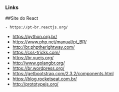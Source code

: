 ### Links

##Site do React
```
- https://pt-br.reactjs.org/
```
- https://python.org.br/
- https://www.php.net/manual/pt_BR/
- http://br.phptherightway.com/
- https://css-tricks.com/
- https://br.vuejs.org/
- http://www.golangbr.org/
- https://br.wordpress.org/
- https://getbootstrap.com/2.3.2/components.html
- https://blog.rocketseat.com.br/
- http://prototypejs.org/
